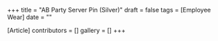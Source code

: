 +++
title = "AB Party Server Pin (Silver)"
draft = false
tags = [Employee Wear]
date = ""

[Article]
contributors = []
gallery = []
+++